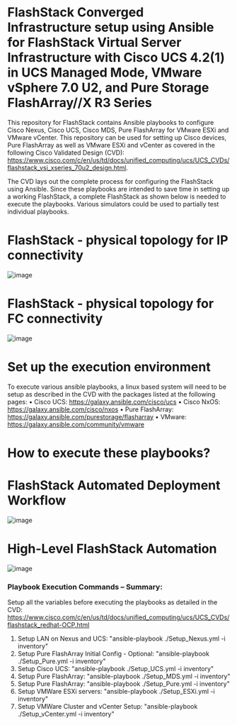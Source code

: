 # FlashStack Converged Infrastructure setup using Ansible for FlashStack Virtual Server Infrastructure with Cisco UCS 4.2(1) in UCS Managed Mode, VMware vSphere 7.0 U2, and Pure Storage FlashArray//X R3 Series

This repository for FlashStack contains Ansible playbooks to configure Cisco Nexus, Cisco UCS, Cisco MDS, Pure FlashArray for VMware ESXi and VMware vCenter. This repository can be used for setting up Cisco devices, Pure FlashArray as well as VMware ESXi and vCenter as covered in the following Cisco Validated Design (CVD): https://www.cisco.com/c/en/us/td/docs/unified_computing/ucs/UCS_CVDs/flashstack_vsi_xseries_70u2_design.html.

The CVD lays out the complete process for configuring the FlashStack using Ansible. Since these playbooks are intended to save time in setting up a working FlashStack, a complete FlashStack as shown below is needed to execute the playbooks. Various simulators could be used to partially test individual playbooks.

# FlashStack - physical topology for IP connectivity

![image](https://user-images.githubusercontent.com/3585414/144472122-bd8f417f-87a7-4ce1-b24d-9a5f0e903b81.png)

# FlashStack - physical topology for FC connectivity

![image](https://user-images.githubusercontent.com/3585414/144472208-26c0459a-81e7-4294-9805-055676847052.png)

# Set up the execution environment
To execute various ansible playbooks, a linux based system will need to be setup as described in the CVD with the packages listed at the following pages:
 •	Cisco UCS: https://galaxy.ansible.com/cisco/ucs
 •	Cisco NxOS: https://galaxy.ansible.com/cisco/nxos
 •	Pure FlashArray: https://galaxy.ansible.com/purestorage/flasharray
 •	VMware: https://galaxy.ansible.com/community/vmware
 
# How to execute these playbooks?

# FlashStack Automated Deployment Workflow

![image](https://user-images.githubusercontent.com/3585414/144469881-a647e3fa-f48e-411c-b13c-822bfb9a15ea.png)

# High-Level FlashStack Automation

![image](https://user-images.githubusercontent.com/3585414/144472418-e5559aad-88bc-4ceb-a10c-c25f4fab8a53.png)

### Playbook Execution Commands – Summary:
Setup all the variables before executing the playbooks as detailed in the CVD: https://www.cisco.com/c/en/us/td/docs/unified_computing/ucs/UCS_CVDs/flashstack_redhat-OCP.html

1.	Setup LAN on Nexus and UCS: "ansible-playbook ./Setup_Nexus.yml -i inventory"
2.	Setup Pure FlashArray Initial Config - Optional: "ansible-playbook ./Setup_Pure.yml -i inventory"
3.	Setup Cisco UCS: "ansible-playbook ./Setup_UCS.yml -i inventory"
4.	Setup Pure FlashArray: "ansible-playbook ./Setup_MDS.yml -i inventory"
5.	Setup Pure FlashArray: "ansible-playbook ./Setup_Pure.yml -i inventory"
6.	Setup VMWare ESXi servers: "ansible-playbook ./Setup_ESXi.yml -i inventory"
7.	Setup VMWare Cluster and vCenter Setup: "ansible-playbook ./Setup_vCenter.yml -i inventory"	
